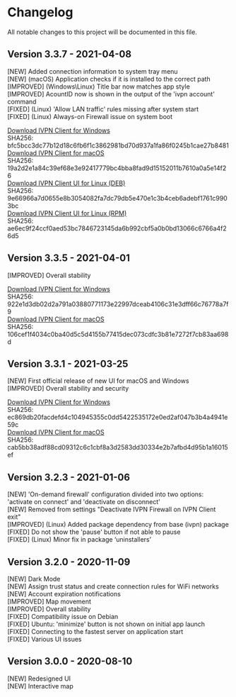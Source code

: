# Changelog

All notable changes to this project will be documented in this file.


## Version 3.3.7 - 2021-04-08

[NEW] Added connection information to system tray menu  
[NEW] (macOS) Application checks if it is installed to the correct path  
[IMPROVED] (Windows\Linux) Title bar now matches app style  
[IMPROVED] AcountID now is shown in the output of the 'ivpn account' command  
[FIXED] (Linux) 'Allow LAN traffic' rules missing after system start  
[FIXED] (Linux) Always-on Firewall issue on system boot  

[Download IVPN Client for Windows](https://repo.ivpn.net/windows/bin/IVPN-Client-v3.3.7.exe)  
SHA256: bfc5bcc3dc77b12d18c6fb6f1c3862981bd70d937a1fa86f0245b1cae27b8481   
[Download IVPN Client for macOS](https://repo.ivpn.net/macos/bin/IVPN-3.3.7.dmg)  
SHA256: 19a2d2e1a84c39ef68e3e92417779bc4bba8fad9d15152011b7610a0a5e14f26  
[Download IVPN Client UI for Linux (DEB)](https://repo.ivpn.net/stable/pool/ivpn-ui_3.3.7_amd64.deb)  
SHA256: 9e66966a7d0655e8b3054082fa7dc79db5e470e1c3b4ceb6adebf1761c9903bc  
[Download IVPN Client UI for Linux (RPM)](https://repo.ivpn.net/stable/pool/ivpn-ui-3.3.7-1.x86_64.rpm)  
SHA256: ae6ec9f24ccf0aed53bc7846723145da6b992cbf5a0b0bd13066c6766a4f26d5  

## Version 3.3.5 - 2021-04-01

[IMPROVED] Overall stability 

[Download IVPN Client for Windows](https://repo.ivpn.net/windows/bin/IVPN-Client-v3.3.5.exe)  
SHA256: 922e1d3db02d2a791a03880771173e22997dceab4106c31e3dff66c76778a7f9   
[Download IVPN Client for macOS](https://repo.ivpn.net/macos/bin/IVPN-3.3.5.dmg)  
SHA256: 106cef1f4034c0ba40d5c5d4155b77415dec073cdfc3b81e7272f7cb83aa698d  

## Version 3.3.1 - 2021-03-25

[NEW] First official release of new UI for macOS and Windows  
[IMPROVED] Overall stability and security 

[Download IVPN Client for Windows](https://repo.ivpn.net/windows/bin/IVPN-Client-v3.3.1.exe)  
SHA256: ec869db20facdefd4c104945355c0dd5422535172e0ed2af047b3b4a4941e59c   
[Download IVPN Client for macOS](https://repo.ivpn.net/macos/bin/IVPN-3.3.1.dmg)  
SHA256: cab5bb38adf88cd09312c6c1cbf8a3d2583dd30334e2b7afbd4d95b1a16015ef  

## Version 3.2.3 - 2021-01-06

[NEW] 'On-demand firewall' configuration divided into two options: 'activate on connect' and 'deactivate on disconnect'  
[NEW] Removed from settings "Deactivate IVPN Firewall on IVPN Client exit"  
[IMPROVED] (Linux) Added package dependency from base (ivpn) package  
[FIXED] Do not show the 'pause' button if not able to pause  
[FIXED] (Linux) Minor fix in package ‘uninstallers’  

## Version 3.2.0 - 2020-11-09

[NEW] Dark Mode  
[NEW] Assign trust status and create connection rules for WiFi networks  
[NEW] Account expiration notifications  
[IMPROVED] Map movement  
[IMPROVED] Overall stability  
[FIXED] Compatibility issue on Debian  
[FIXED] Ubuntu: 'minimize' button is not shown on initial app launch  
[FIXED] Connecting to the fastest server on application start  
[FIXED] Various UI issues  

## Version 3.0.0 - 2020-08-10

[NEW] Redesigned UI  
[NEW] Interactive map

